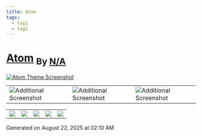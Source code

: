 ```yaml
---
title: Atom
tags:
  - tag1
  - tag2
---
```

<div style="theme_page_template_version_1"> </div>

<h1>
    <a href="kognise/obsidian-atom">Atom</a>
    <sub>By <a href="https://github.com/N/A">N/A</a></sub>
</h1>

[![Atom Theme Screenshot](screenshot-hybrid.png)](kognise/obsidian-atom)
<table style="width: 100%; border-collapse: collapse; margin-top: 10px;">
  <tr>
    <td><img src="https://i1.sndcdn.com/artworks-f2PVf7IlIm0w8Abu-s5wMfw-t500x500.jpg" alt="Additional Screenshot" style="max-width: 200px; height: auto;"></td>
    <td><img src="https://i1.sndcdn.com/artworks-f2PVf7IlIm0w8Abu-s5wMfw-t500x500.jpg" alt="Additional Screenshot" style="max-width: 200px; height: auto;"></td>
    <td><img src="https://i1.sndcdn.com/artworks-f2PVf7IlIm0w8Abu-s5wMfw-t500x500.jpg" alt="Additional Screenshot" style="max-width: 200px; height: auto;"></td>
  </tr>
</table>

<div class="inforow">
    <table>
        <tbody>
            <tr>
                <td><img src="https://img.shields.io/github/stars/?color=573E7A&amp;logo=github&amp;style=for-the-badge"></td>
                <td><img src="https://img.shields.io/github/issues/?color=573E7A&amp;logo=github&amp;style=for-the-badge"></td>
                <td><img src="https://img.shields.io/github/issues-pr/?color=573E7A&amp;logo=github&amp;style=for-the-badge"></td>
                <td><img src="https://img.shields.io/badge/Created%20on-Unknown-blue?color=573E7A&amp;logo=github&amp;style=for-the-badge"></td>
                <td><img src="https://img.shields.io/github/last-commit/?color=573E7A&amp;label=last%20update&amp;logo=github&amp;style=for-the-badge"></td>
            </tr>
        </tbody>
    </table>
</div>

Generated on August 22, 2025 at 02:10 AM
